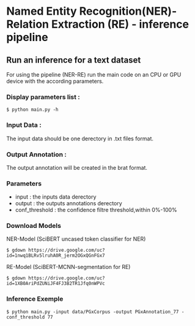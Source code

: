 # Named Entity Recognition(NER)- Relation Extraction (RE) - inference pipeline
## Run an inference for a text dataset
For using the pipeline (NER-RE) run the main code on an CPU or GPU device with the according parameters.

### Display parameters list :

`$ python main.py -h`

### Input Data :
The input data should be one derectory in .txt files format.

### Output Annotation :
The output annotation will be created in the brat format.

### Parameters 
* input : the inputs data derectory
* output : the outputs annotations derectory
* conf_threshold : the confidence filtre threshold,within 0%-100%

### Download Models

NER-Model (SciBERT uncased token classifier for NER)

`$ gdown https://drive.google.com/uc?id=1nwq1BLRv5lruhA0R_jerm2OGxQGnFGx7`

RE-Model (SciBERT-MCNN-segmentation for RE)

`$ gdown https://drive.google.com/uc?id=1XB0AriPdZUNiJF4FJ3B2TR1Jfq0nWPVc`

### Inference Exemple 

`$ python main.py -input data/PGxCorpus -output PGxAnnotation_77 -conf_threshold 77`

